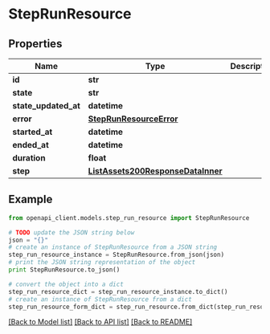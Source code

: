 # StepRunResource


## Properties
Name | Type | Description | Notes
------------ | ------------- | ------------- | -------------
**id** | **str** |  | 
**state** | **str** |  | 
**state_updated_at** | **datetime** |  | 
**error** | [**StepRunResourceError**](StepRunResourceError.md) |  | 
**started_at** | **datetime** |  | 
**ended_at** | **datetime** |  | 
**duration** | **float** |  | 
**step** | [**ListAssets200ResponseDataInner**](ListAssets200ResponseDataInner.md) |  | 

## Example

```python
from openapi_client.models.step_run_resource import StepRunResource

# TODO update the JSON string below
json = "{}"
# create an instance of StepRunResource from a JSON string
step_run_resource_instance = StepRunResource.from_json(json)
# print the JSON string representation of the object
print StepRunResource.to_json()

# convert the object into a dict
step_run_resource_dict = step_run_resource_instance.to_dict()
# create an instance of StepRunResource from a dict
step_run_resource_form_dict = step_run_resource.from_dict(step_run_resource_dict)
```
[[Back to Model list]](../README.md#documentation-for-models) [[Back to API list]](../README.md#documentation-for-api-endpoints) [[Back to README]](../README.md)


